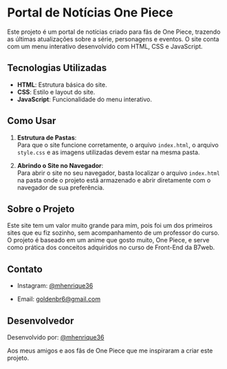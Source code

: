 # Portal de Notícias One Piece

Este projeto é um portal de notícias criado para fãs de One Piece, trazendo as últimas atualizações sobre a série, personagens e eventos. O site conta com um menu interativo desenvolvido com HTML, CSS e JavaScript.

## Tecnologias Utilizadas

- **HTML**: Estrutura básica do site.
- **CSS**: Estilo e layout do site.
- **JavaScript**: Funcionalidade do menu interativo.

## Como Usar

1. **Estrutura de Pastas**:  
   Para que o site funcione corretamente, o arquivo `index.html`, o arquivo `style.css` e as imagens utilizadas devem estar na mesma pasta.

2. **Abrindo o Site no Navegador**:  
   Para abrir o site no seu navegador, basta localizar o arquivo `index.html` na pasta onde o projeto está armazenado e abrir diretamente com o navegador de sua preferência.

## Sobre o Projeto

Este site tem um valor muito grande para mim, pois foi um dos primeiros sites que eu fiz sozinho, sem acompanhamento de um professor do curso. O projeto é baseado em um anime que gosto muito, One Piece, e serve como prática dos conceitos adquiridos no curso de Front-End da B7web.

## Contato

- Instagram: [@mhenrique36](https://www.instagram.com/mhenrique36/)

- Email: [goldenbr6@gmail.com](mailto:goldenbr6@gmail.com)

## Desenvolvedor

Desenvolvido por: [@mhenrique36](https://www.instagram.com/mhenrique36/)

Aos meus amigos e aos fãs de One Piece que me inspiraram a criar este projeto.
